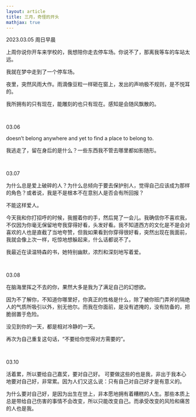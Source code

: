 ```yaml
---
layout: article
title: 三月，奇怪的开头
mathjax: true
---
```


2023.03.05 周日早晨  

上周你说你开车来学校的，我想陪你走去停车场。你说不了，那离我等车的车站太远。

我就在梦中走到了一个停车场。  

夜里，突然风雨大作。雨滴像豆粒一样砸在窗上，发出的声响极不规则，是不悦耳的。

我所拥有的只有现在，能雕刻的也只有现在。感知是会随风飘散的。  

&nbsp;

03.06  

doesn’t belong anywhere and yet to find a place to belong to.  

我逃走了，留在身后的是什么？一些东西我不管去哪里都如影随形。 

&nbsp;

03.07  

为什么总是爱上破碎的人？为什么总倾向于要去保护别人，觉得自己应该成为那样的角色？或者说，我是不是根本不在意别人是否会有所回报？

不能这样爱人。  

今天我和你打招呼的时候，我握着你的手，然后晃了一会儿。我确信你不喜欢我，不仅因为你毫无保留地夸我穿得好看，头发好看。我不知道西方的文化是不是会对喜欢的人也是直截了当地夸赞，但我如果看到你穿得很好看，突然出现在我面前，我就会像上次一样，吃惊地想躲起来，什么话都说不了。  

我最近在读温特森的书，她特别幽默，浓烈和深刻地写着爱。  

&nbsp;

03.08  

在脑海里挥之不去的你，果然大多是我为了满足自己的幻想欲。

因为不了解你，不知道你哪里好，你真正的性格是什么，除了被你班门弄斧的隔绝人的气质所吸引以外，别无他尔。而我在你面前，是没有遮掩的，没有防备的，把脆弱置于危险。

没见到你的一天，都是相对冷静的一天。

再次为自己重复这句话，“不要给你觉得对方需要的”。  

&nbsp;

03.10  

活着累，所以要给自己嘉奖，要对自己好。
可要做这些的也是我，非出于我本心地要对自己好，非常累。因为人们又这么说：只有自己对自己好才是有意义的。

为什么要对自己好，是因为出生在世上，非本愿地拥有着糟糕的人生。那些本质上总是带给自己伤害的事情不会改变，所以只能改变自己。而承受改变的风险和痛苦的人也是我。  

&nbsp;
